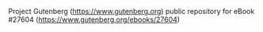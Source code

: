 Project Gutenberg (https://www.gutenberg.org) public repository for eBook #27604 (https://www.gutenberg.org/ebooks/27604)
